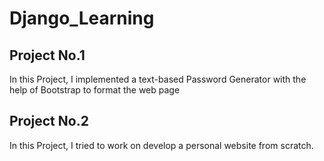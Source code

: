 # Django_Learning

## Project No.1
In this Project, I implemented a text-based Password Generator with the help of Bootstrap to
format the web page

## Project No.2
In this Project, I tried to work on develop a personal website from scratch.
